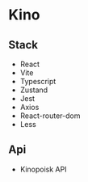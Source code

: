 # Kino

## Stack

- React
- Vite
- Typescript
- Zustand
- Jest
- Axios
- React-router-dom
- Less

## Api

- Kinopoisk API